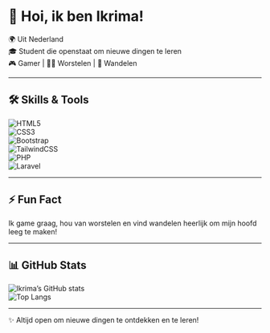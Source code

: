 # 👋 Hoi, ik ben Ikrima!  

🌍 Uit Nederland  
🎓 Student die openstaat om nieuwe dingen te leren  
🎮 Gamer | 🤼‍♂️ Worstelen | 🚶 Wandelen  

---

## 🛠️ Skills & Tools  
![HTML5](https://img.shields.io/badge/-HTML5-E34F26?style=for-the-badge&logo=html5&logoColor=white)  
![CSS3](https://img.shields.io/badge/-CSS3-1572B6?style=for-the-badge&logo=css3&logoColor=white)  
![Bootstrap](https://img.shields.io/badge/-Bootstrap-7952B3?style=for-the-badge&logo=bootstrap&logoColor=white)  
![TailwindCSS](https://img.shields.io/badge/-TailwindCSS-38B2AC?style=for-the-badge&logo=tailwind-css&logoColor=white)  
![PHP](https://img.shields.io/badge/-PHP-777BB4?style=for-the-badge&logo=php&logoColor=white)  
![Laravel](https://img.shields.io/badge/-Laravel-FF2D20?style=for-the-badge&logo=laravel&logoColor=white)  

---

## ⚡ Fun Fact  
Ik game graag, hou van worstelen en vind wandelen heerlijk om mijn hoofd leeg te maken!  

---

## 📊 GitHub Stats  
![Ikrima’s GitHub stats](https://github-readme-stats.vercel.app/api?username=Ikrima-Alilouch&show_icons=true&theme=tokyonight)  
![Top Langs](https://github-readme-stats.vercel.app/api/top-langs/?username=Ikrima-Alilouch&layout=compact&theme=tokyonight)  

---

✨ Altijd open om nieuwe dingen te ontdekken en te leren!  
